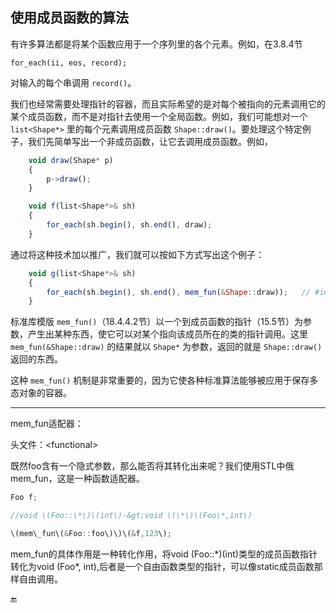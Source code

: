 ## 使用成员函数的算法

有许多算法都是将某个函数应用于一个序列里的各个元素。例如，在3.8.4节

```
for_each(ii, eos, record);
```

对输入的每个串调用 `record()`。

我们也经常需要处理指针的容器，而且实际希望的是对每个被指向的元素调用它的某个成员函数，而不是对指针去使用一个全局函数。例如，我们可能想对一个 `list<Shape*>` 里的每个元素调用成员函数 `Shape::draw()`。要处理这个特定例子，我们先简单写出一个非成员函数，让它去调用成员函数。例如，

```javascript
    void draw(Shape* p)
    {
        p->draw();
    }

    void f(list<Shape*>& sh)
    {
        for_each(sh.begin(), sh.end(), draw);
    }
```

通过将这种技术加以推广，我们就可以按如下方式写出这个例子：

```javascript
    void g(list<Shape*>& sh)
    {
        for_each(sh.begin(), sh.end(), mem_fun(&Shape::draw));   // #include <functional>
    }
```

标准库模版 `mem_fun()`（18.4.4.2节）以一个到成员函数的指针（15.5节）为参数，产生出某种东西，使它可以对某个指向该成员所在的类的指针调用。这里 `mem_fun(&Shape::draw)` 的结果就以 `Shape*` 为参数，返回的就是 `Shape::draw()` 返回的东西。

这种 `mem_fun()` 机制是非常重要的，因为它使各种标准算法能够被应用于保存多态对象的容器。



---

  
mem\_fun适配器：

头文件：&lt;functional&gt;

既然foo含有一个隐式参数，那么能否将其转化出来呢？我们使用STL中俄mem\_fun，这是一种函数适配器。

```javascript
Foo f;

//void \(Foo::\*\)\(int\)-&gt;void \(\*\)\(Foo\*,int\)

\(mem\_fun\(&Foo::foo\)\)\(&f,123\);

```

mem\_fun的具体作用是一种转化作用，将void \(Foo::\*\)\(int\)类型的成员函数指针转化为void \(Foo\*, int\),后者是一个自由函数类型的指针，可以像static成员函数那样自由调用。

🔚

